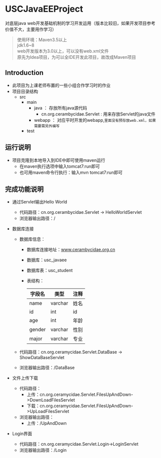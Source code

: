 # USCJavaEEProject
对底层java web开发基础机制的学习开发运用（版本比较旧，如果开发项目参考价值不大，主要用作学习）
> 使用环境：Maven3.5以上  
> jdk1.6~8  
> web开发版本为3.0以上，可以没有web.xml文件  
> 原先为Idea项目，为可以全IDE开发此项目，故改成Maven项目  
## Introduction
- 此项目为上课老师布置的一些小组合作学习时的作业
- 项目目录结构
  - src
    - main
      - java ： 存放所有java源代码
        - cn.org.cerambycidae.Servlet : 用来存放Servlet的java文件
      - webapp ： 对应平时开发的webapp,`里面没有预存放web.xml，如果需要需另外编写`
    - test
## 运行说明
- 项目克隆到本地导入到IDE中即可使用maven运行
  - 在maven执行选项中输入tomcat7:run即可
  - 也可用maven命令行执行：输入mvn tomcat7:run即可
## 完成功能说明
- 通过Servlet输出Hello World
    - 代码路径：cn.org.cerambycidae.Servlet -> HelloWorldServlet
    - 浏览器输出路径：/

- 数据库连接
    - 数据库信息：
        - 数据库连接地址：www.cerambycidae.org.cn

        - 数据库：usc_javaee

        - 数据库表：usc_student

        - 表结构：

            | 字段名 | 类型    | 注释 |
            | ------ | ------- | ---- |
            | name   | varchar | 姓名 |
            | id     | int     | id   |
            | age    | int     | 年龄 |
            | gender | varchar | 性别 |
            | major  | varchar | 专业 |

    - 代码路径：cn.org.ceramycidae.Servlet.DataBase -> ShowDataBaseServlet

    - 浏览器输出路径：/DataBase

- 文件上传下载

    - 代码路径：
        - 上传：cn.org.ceramycidae.Servlet.FilesUpAndDown->DownLoadFilesServlet
        - 下载：cn.org.ceramycidae.Servlet.FilesUpAndDown->UpLoadFilesServlet
    - 浏览器输出路径：
        - 上传：/UpAndDown

- Login界面

    - 代码路径：cn.org.ceramycidae.Servlet.Login->LoginServlet
    - 浏览器输出路径：/Login